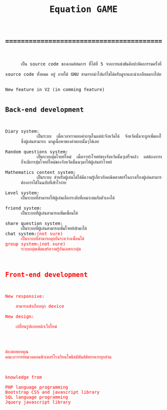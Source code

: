 <pre>
<h1><p align="center">Equation GAME</p></h1>
<h2><p align="center">=========================================</p></h2>

      เป็น source code ของเกมส์สมการ ที่ได้ที่ 5 จากการแข่งขันศิลปะหัตถกรรมครั้งที่ 65 ครับผม

source code ทั้งหมด อยู่ ภายใต้ GNU สามารถนำไปแก้ไขได้ครับดูรกและน่าเกลียดมากไปหน่อย ก็ขออภัยด้วยครับ


New feature in V2 (in comming feature)

<h2>Back-end development</h2>

Diary system:
            เป็นระบบ  เมื่อเวลาเราตอบคำถามในแต่ล่ะจังหวัดได้  จังหวัดนั้นจะถูกเพิ่มลงใน diary ของผู้เล่น 
      ซึ่งผู้เล่นสามารถ มาดูเนื้อหาของคำตอบนั้นๆได้เลย
      
Random questions system:
            เป็นระบบสุ่มโจทย์ใหม่  เมื่อเราทำโจทย์ของจังหวัดนั้นๆเสร็จแล้ว  แต่ต้องการทำโจทย์ที่เกี่ยวกับจังหวัดเดิม 
      ก็จะมีการสุ่มโจทย์ใหม่ของจังหวัดนั้นนๆมาให้ผู้เล่นทำโจทย์
      
Mathematics content system:
            เป็นระบบ สำหรับผู้เล่นไม่ได้มีความรู้เกี่ยวกับคณิตศาสตร์ในบางเรื่องผู้เล่นสามารถเปิดอ่านเนื้อหาบทเรียนที่
      ต้องการได้ในฉบับที่เข้าใจง่าย

Level system:
      เป็นระบบที่สามารถให้ผู้เล่นเลือกระดับที่เหมาะสมกับตัวเองได้  
      
friend system:
      เป็นระบบที่ผู้เล่นสามารถเพิ่มเพื่อนได้
      
share question system:
      เป็นระบบที่ผู้เล่นสามารถเพิ่มโจทย์เข้ามาได้
chat system:<font color="red">(not sure)</front>
      เป็นระบบที่สามารถคุยกันระหว่างเพื่อนได้
group system:</h6><font color="red">(not sure)</front></h6>
      ระบบกลุ่มเพิ่มแชร์ความรู้กันเฉพาะกลุ่ม
      
      
<h2>Front-end development</h2>

New responsive:<br>
    สามารถเข้าเกือบทุก device

New design:<br>
    เปลี่ยนรูปแบบหน้าเว็บใหม่
    
    
    
    
ต้องขอขอบคุณ
คณะอาจารย์หมวดคอมพิวเตอร์โรงเรียนโพธิสมัพันธ์พิทยาคารทุกท่าน



knowledge from

PHP language programming 
Bootstrap CSS and javascript library
SQL language programming 
Jquery javascript library
</pre>
